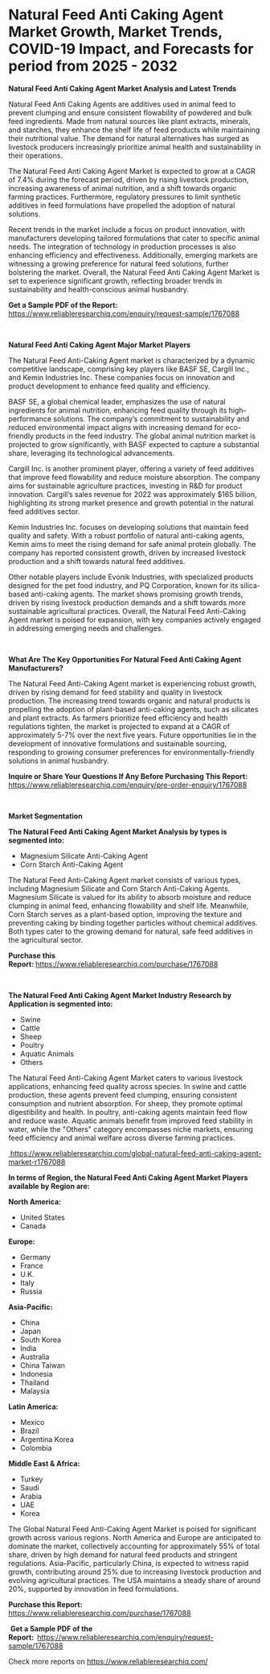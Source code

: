<p><h1>Natural Feed Anti Caking Agent Market Growth, Market Trends, COVID-19 Impact, and Forecasts for period from 2025 - 2032</h1></p><p><strong>Natural Feed Anti Caking Agent Market Analysis and Latest Trends</strong></p>
<p><p>Natural Feed Anti Caking Agents are additives used in animal feed to prevent clumping and ensure consistent flowability of powdered and bulk feed ingredients. Made from natural sources like plant extracts, minerals, and starches, they enhance the shelf life of feed products while maintaining their nutritional value. The demand for natural alternatives has surged as livestock producers increasingly prioritize animal health and sustainability in their operations.</p><p>The Natural Feed Anti Caking Agent Market is expected to grow at a CAGR of 7.4% during the forecast period, driven by rising livestock production, increasing awareness of animal nutrition, and a shift towards organic farming practices. Furthermore, regulatory pressures to limit synthetic additives in feed formulations have propelled the adoption of natural solutions.</p><p>Recent trends in the market include a focus on product innovation, with manufacturers developing tailored formulations that cater to specific animal needs. The integration of technology in production processes is also enhancing efficiency and effectiveness. Additionally, emerging markets are witnessing a growing preference for natural feed solutions, further bolstering the market. Overall, the Natural Feed Anti Caking Agent Market is set to experience significant growth, reflecting broader trends in sustainability and health-conscious animal husbandry.</p></p>
<p><strong>Get a Sample PDF of the Report:&nbsp;</strong> <a href="https://www.reliableresearchiq.com/enquiry/request-sample/1767088?utm_campaign=2396&utm_medium=2&utm_source=Github&utm_content=ia&utm_term=15022025&utm_id=natural-feed-anti-caking-agent">https://www.reliableresearchiq.com/enquiry/request-sample/1767088</a></p>
<p>&nbsp;</p>
<p><strong>Natural Feed Anti Caking Agent Major Market Players</strong></p>
<p><p>The Natural Feed Anti-Caking Agent market is characterized by a dynamic competitive landscape, comprising key players like BASF SE, Cargill Inc., and Kemin Industries Inc. These companies focus on innovation and product development to enhance feed quality and efficiency.</p><p>BASF SE, a global chemical leader, emphasizes the use of natural ingredients for animal nutrition, enhancing feed quality through its high-performance solutions. The company’s commitment to sustainability and reduced environmental impact aligns with increasing demand for eco-friendly products in the feed industry. The global animal nutrition market is projected to grow significantly, with BASF expected to capture a substantial share, leveraging its technological advancements.</p><p>Cargill Inc. is another prominent player, offering a variety of feed additives that improve feed flowability and reduce moisture absorption. The company aims for sustainable agriculture practices, investing in R&D for product innovation. Cargill’s sales revenue for 2022 was approximately $165 billion, highlighting its strong market presence and growth potential in the natural feed additives sector.</p><p>Kemin Industries Inc. focuses on developing solutions that maintain feed quality and safety. With a robust portfolio of natural anti-caking agents, Kemin aims to meet the rising demand for safe animal protein globally. The company has reported consistent growth, driven by increased livestock production and a shift towards natural feed additives.</p><p>Other notable players include Evonik Industries, with specialized products designed for the pet food industry, and PQ Corporation, known for its silica-based anti-caking agents. The market shows promising growth trends, driven by rising livestock production demands and a shift towards more sustainable agricultural practices. Overall, the Natural Feed Anti-Caking Agent market is poised for expansion, with key companies actively engaged in addressing emerging needs and challenges.</p></p>
<p>&nbsp;</p>
<p><strong>What Are The Key Opportunities For Natural Feed Anti Caking Agent Manufacturers?</strong></p>
<p><p>The Natural Feed Anti-Caking Agent market is experiencing robust growth, driven by rising demand for feed stability and quality in livestock production. The increasing trend towards organic and natural products is propelling the adoption of plant-based anti-caking agents, such as silicates and plant extracts. As farmers prioritize feed efficiency and health regulations tighten, the market is projected to expand at a CAGR of approximately 5-7% over the next five years. Future opportunities lie in the development of innovative formulations and sustainable sourcing, responding to growing consumer preferences for environmentally-friendly solutions in animal husbandry.</p></p>
<p><strong>Inquire or Share Your Questions If Any Before Purchasing This Report:</strong> <a href="https://www.reliableresearchiq.com/enquiry/pre-order-enquiry/1767088?utm_campaign=2396&utm_medium=2&utm_source=Github&utm_content=ia&utm_term=15022025&utm_id=natural-feed-anti-caking-agent">https://www.reliableresearchiq.com/enquiry/pre-order-enquiry/1767088</a></p>
<p>&nbsp;</p>
<p><strong>Market Segmentation</strong></p>
<p><strong>The Natural Feed Anti Caking Agent Market Analysis by types is segmented into:</strong></p>
<p><ul><li>Magnesium Silicate Anti-Caking Agent</li><li>Corn Starch Anti-Caking Agent</li></ul></p>
<p><p>The Natural Feed Anti-Caking Agent market consists of various types, including Magnesium Silicate and Corn Starch Anti-Caking Agents. Magnesium Silicate is valued for its ability to absorb moisture and reduce clumping in animal feed, enhancing flowability and shelf life. Meanwhile, Corn Starch serves as a plant-based option, improving the texture and preventing caking by binding together particles without chemical additives. Both types cater to the growing demand for natural, safe feed additives in the agricultural sector.</p></p>
<p><strong>Purchase this Report:&nbsp;</strong><a href="https://www.reliableresearchiq.com/purchase/1767088?utm_campaign=2396&utm_medium=2&utm_source=Github&utm_content=ia&utm_term=15022025&utm_id=natural-feed-anti-caking-agent">https://www.reliableresearchiq.com/purchase/1767088</a></p>
<p>&nbsp;</p>
<p><strong>The Natural Feed Anti Caking Agent Market Industry Research by Application is segmented into:</strong></p>
<p><ul><li>Swine</li><li>Cattle</li><li>Sheep</li><li>Poultry</li><li>Aquatic Animals</li><li>Others</li></ul></p>
<p><p>The Natural Feed Anti-Caking Agent Market caters to various livestock applications, enhancing feed quality across species. In swine and cattle production, these agents prevent feed clumping, ensuring consistent consumption and nutrient absorption. For sheep, they promote optimal digestibility and health. In poultry, anti-caking agents maintain feed flow and reduce waste. Aquatic animals benefit from improved feed stability in water, while the "Others" category encompasses niche markets, ensuring feed efficiency and animal welfare across diverse farming practices.</p></p>
<p><a href="https://www.reliableresearchiq.com/global-natural-feed-anti-caking-agent-market-r1767088?utm_campaign=2396&utm_medium=2&utm_source=Github&utm_content=ia&utm_term=15022025&utm_id=natural-feed-anti-caking-agent">&nbsp;https://www.reliableresearchiq.com/global-natural-feed-anti-caking-agent-market-r1767088</a></p>
<p><strong>In terms of Region, the Natural Feed Anti Caking Agent Market Players available by Region are:</strong></p>
<p>
    <p> <strong> North America: </strong>
        <ul>
            <li>United States</li>
            <li>Canada</li>
        </ul>
        </p> 
    <p> <strong> Europe: </strong>
        <ul>
            <li>Germany</li>
            <li>France</li>
            <li>U.K.</li>
            <li>Italy</li>
            <li>Russia</li>
        </ul>
        </p> 
    <p> <strong> Asia-Pacific: </strong>
        <ul>
            <li>China</li>
            <li>Japan</li>
            <li>South Korea</li>
            <li>India</li>
            <li>Australia</li>
            <li>China Taiwan</li>
            <li>Indonesia</li>
            <li>Thailand</li>
            <li>Malaysia</li>
        </ul>
        </p> 
    <p> <strong> Latin America: </strong>
        <ul>
            <li>Mexico</li>
            <li>Brazil</li>
            <li>Argentina Korea</li>
            <li>Colombia</li>
        </ul>
        </p> 
    <p> <strong> Middle East & Africa: </strong>
        <ul>
            <li>Turkey</li>
            <li>Saudi</li>
            <li>Arabia</li>
            <li>UAE</li>
            <li>Korea</li>
        </ul>
    </p>
    </p>
<p><p>The Global Natural Feed Anti-Caking Agent Market is poised for significant growth across various regions. North America and Europe are anticipated to dominate the market, collectively accounting for approximately 55% of total share, driven by high demand for natural feed products and stringent regulations. Asia-Pacific, particularly China, is expected to witness rapid growth, contributing around 25% due to increasing livestock production and evolving agricultural practices. The USA maintains a steady share of around 20%, supported by innovation in feed formulations.</p></p>
<p><strong>Purchase this Report: </strong><a href="https://www.reliableresearchiq.com/purchase/1767088?utm_campaign=2396&utm_medium=2&utm_source=Github&utm_content=ia&utm_term=15022025&utm_id=natural-feed-anti-caking-agent">https://www.reliableresearchiq.com/purchase/1767088</a></p>
<p>&nbsp;<strong>Get a Sample PDF of the Report:&nbsp;&nbsp;</strong><a href="https://www.reliableresearchiq.com/enquiry/request-sample/1767088?utm_campaign=2396&utm_medium=2&utm_source=Github&utm_content=ia&utm_term=15022025&utm_id=natural-feed-anti-caking-agent">https://www.reliableresearchiq.com/enquiry/request-sample/1767088</a></p>
<p><strong></strong></p>
<p>Check more reports on <a href="https://www.reliableresearchiq.com/?utm_campaign=2396&utm_medium=2&utm_source=Github&utm_content=ia&utm_term=15022025&utm_id=natural-feed-anti-caking-agent">https://www.reliableresearchiq.com/</a></p>